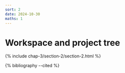 ```yaml
---
sort: 2
date: 2024-10-30
maths: 1
---
```


# Workspace and project tree

{% include chap-3/section-2/section-2.html %}

{% bibliography --cited %}

